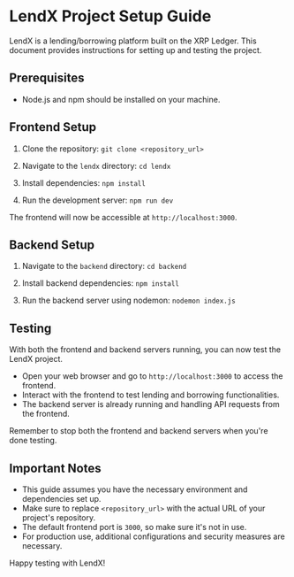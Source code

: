 # LendX Project Setup Guide

LendX is a lending/borrowing platform built on the XRP Ledger. This document provides instructions for setting up and testing the project.

## Prerequisites

- Node.js and npm should be installed on your machine.

## Frontend Setup

1. Clone the repository:
   `git clone <repository_url>`

2. Navigate to the `lendx` directory:
   `cd lendx`

3. Install dependencies:
   `npm install`

4. Run the development server:
   `npm run dev`

The frontend will now be accessible at `http://localhost:3000`.

## Backend Setup

1. Navigate to the `backend` directory:
   `cd backend`

2. Install backend dependencies:
   `npm install`

3. Run the backend server using nodemon:
   `nodemon index.js`

## Testing

With both the frontend and backend servers running, you can now test the LendX project.

- Open your web browser and go to `http://localhost:3000` to access the frontend.
- Interact with the frontend to test lending and borrowing functionalities.
- The backend server is already running and handling API requests from the frontend.

Remember to stop both the frontend and backend servers when you're done testing.

## Important Notes

- This guide assumes you have the necessary environment and dependencies set up.
- Make sure to replace `<repository_url>` with the actual URL of your project's repository.
- The default frontend port is `3000`, so make sure it's not in use.
- For production use, additional configurations and security measures are necessary.

Happy testing with LendX!
